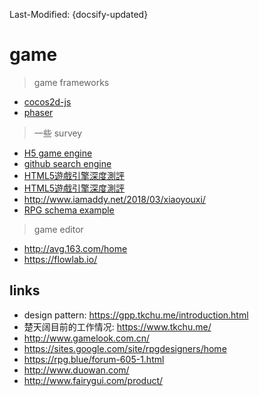 Last-Modified: {docsify-updated}

# game

> game frameworks

- [cocos2d-js](/game/cocos2d-js.md#cocos2d-jd)
- [phaser](/game/phaser.md#phaser)

> 一些 survey

- [H5 game engine](http://html5gameengine.com/)
- [github search engine](https://github.com/search?o=desc&q=game+html5+framework&ref=searchresults&s=stars&type=Repositories&utf8=%E2%9C%93)
- [HTML5遊戲引擎深度測評](https://www.jianshu.com/p/0469cd7b1711)
- [HTML5遊戲引擎深度測評](https://yq.aliyun.com/articles/183464)
- http://www.iamaddy.net/2018/03/xiaoyouxi/
- [RPG schema example](https://github.com/jgoodman/MySQL-RPG-Schema)

> game editor

- http://avg.163.com/home
- https://flowlab.io/

## links

- design pattern: https://gpp.tkchu.me/introduction.html
- 楚天阔目前的工作情况: https://www.tkchu.me/
- http://www.gamelook.com.cn/
- https://sites.google.com/site/rpgdesigners/home
- https://rpg.blue/forum-605-1.html
- http://www.duowan.com/
- http://www.fairygui.com/product/

<!-- 66rpg rpg製作大師 貼吧都有很多資源可以直接下載 -->
<!-- 
DMM
Getchu
DLsite
魔法集市 http://www.masadora.net/
https://www.mygalgame.com/
Gyutto -->

[dlsite]:http://www.dlsite.com/
[dmm]:http://dmm.com
[indienove]:https://www.indienova.com/
[ss同盟]:https://sstm.moe/
[wegame]:https://wegame.com/
[http://www.u-acg.com/]:http://www.u-acg.com/

[Galgame开发笔记（01）：什么是Galgame？]:https://www.gcores.com/articles/97259
[Galgame 企划书是如何撰写的？]:https://www.zhihu.com/question/29047482
[ngabbs]:https://ngabbs.com/